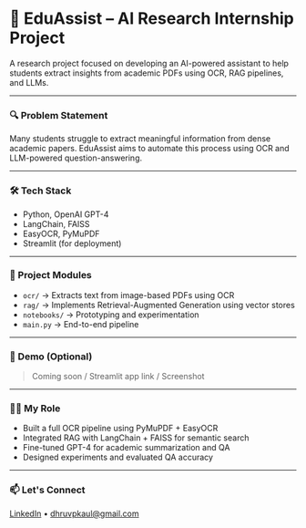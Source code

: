 # 🧠 EduAssist – AI Research Internship Project

A research project focused on developing an AI-powered assistant to help students extract insights from academic PDFs using OCR, RAG pipelines, and LLMs.

---

### 🔍 Problem Statement

Many students struggle to extract meaningful information from dense academic papers. EduAssist aims to automate this process using OCR and LLM-powered question-answering.

---

### 🛠 Tech Stack

- Python, OpenAI GPT-4
- LangChain, FAISS
- EasyOCR, PyMuPDF
- Streamlit (for deployment)

---

### 📁 Project Modules

- `ocr/` → Extracts text from image-based PDFs using OCR  
- `rag/` → Implements Retrieval-Augmented Generation using vector stores  
- `notebooks/` → Prototyping and experimentation  
- `main.py` → End-to-end pipeline

---

### 🚀 Demo (Optional)

> Coming soon / Streamlit app link / Screenshot

---

### 👨‍💻 My Role

- Built a full OCR pipeline using PyMuPDF + EasyOCR  
- Integrated RAG with LangChain + FAISS for semantic search  
- Fine-tuned GPT-4 for academic summarization and QA  
- Designed experiments and evaluated QA accuracy

---

### 📫 Let's Connect

[LinkedIn](https://www.linkedin.com/in/dhruvkaul03/) • dhruvpkaul@gmail.com
